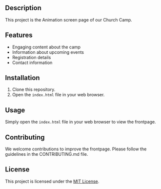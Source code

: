 ## Description

This project is the Animation screen page of our Church Camp.
## Features

- Engaging content about the camp
- Information about upcoming events
- Registration details
- Contact information

## Installation

1. Clone this repository.
2. Open the `index.html` file in your web browser.

## Usage

Simply open the `index.html` file in your web browser to view the frontpage.

## Contributing

We welcome contributions to improve the frontpage. Please follow the guidelines in the CONTRIBUTING.md file.

## License

This project is licensed under the [MIT License](LICENSE).
